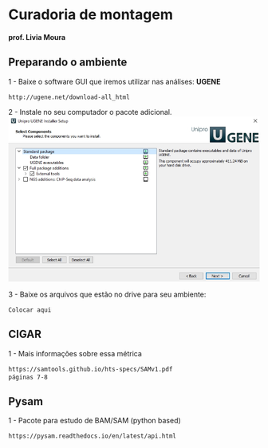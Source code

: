 # Curadoria de montagem
#### prof. Livia Moura

## Preparando o ambiente

1 - Baixe o software GUI que iremos utilizar nas análises: **UGENE**
```
http://ugene.net/download-all_html
```

2 - Instale no seu computador o pacote adicional.
![Ugene](./figures/Ugene_installation.jpg)

3 - Baixe os arquivos que estão no drive para seu ambiente:
```
Colocar aqui
```

## CIGAR 

1 - Mais informações sobre essa métrica 
```
https://samtools.github.io/hts-specs/SAMv1.pdf
páginas 7-8
```

## Pysam 

1 - Pacote para estudo de BAM/SAM (python based)
```
https://pysam.readthedocs.io/en/latest/api.html
```
